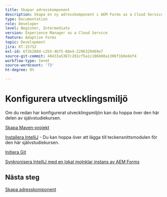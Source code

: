```yaml
---
title: Skapar adresskomponent
description: Skapa en ny adresskomponent i AEM Forms as a Cloud Service
type: Documentation
role: Developer
level: Beginner, Intermediate
version: Experience Manager as a Cloud Service
feature: Adaptive Forms
topic: Development
jira: KT-15752
exl-id: 6f2b280d-c2b5-4b75-88e4-2296329d69e7
source-git-commit: 48433a5367c281cf5a1c106b08a1306f1b0e8ef4
workflow-type: tm+mt
source-wordcount: '73'
ht-degree: 0%

---
```


# Konfigurera utvecklingsmiljö

Om du redan har konfigurerat utvecklingsmiljön kan du hoppa över den här delen av självstudiekursen.

[Skapa Maven-projekt](https://experienceleague.adobe.com/en/docs/experience-manager-learn/cloud-service/forms/developing-for-cloud-service/getting-started)

[Installera IntelliJ](https://experienceleague.adobe.com/en/docs/experience-manager-learn/cloud-service/forms/developing-for-cloud-service/intellij-set-up) - Du kan hoppa över att lägga till teckensnittsmodulen för den här självstudiekursen.

[Initiera Git](https://experienceleague.adobe.com/en/docs/experience-manager-learn/cloud-service/forms/developing-for-cloud-service/setup-git)

[Synkronisera IntelliJ med en lokal molnklar instans av AEM Forms](https://experienceleague.adobe.com/en/docs/experience-manager-learn/cloud-service/forms/developing-for-cloud-service/intellij-and-aem-sync)

## Nästa steg

[Skapa adresskomponent](./creating-address-component.md)

